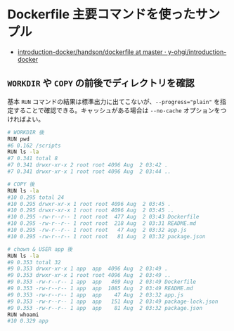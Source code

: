 # Dockerfile 主要コマンドを使ったサンプル

- [introduction-docker/handson/dockerfile at master · y-ohgi/introduction-docker](https://github.com/y-ohgi/introduction-docker/tree/master/handson/dockerfile)

## `WORKDIR` や `COPY` の前後でディレクトリを確認

基本 `RUN` コマンドの結果は標準出力に出てこないが、`--progress="plain"` を指定することで確認できる。キャッシュがある場合は `--no-cache` オプションをつければよい。

```sh
# WORKDIR 後
RUN pwd
#6 0.162 /scripts
RUN ls -la
#7 0.341 total 8
#7 0.341 drwxr-xr-x 2 root root 4096 Aug  2 03:42 .
#7 0.341 drwxr-xr-x 1 root root 4096 Aug  2 03:44 ..

# COPY 後
RUN ls -la
#10 0.295 total 24
#10 0.295 drwxr-xr-x 1 root root 4096 Aug  2 03:45 .
#10 0.295 drwxr-xr-x 1 root root 4096 Aug  2 03:45 ..
#10 0.295 -rw-r--r-- 1 root root  477 Aug  2 03:43 Dockerfile
#10 0.295 -rw-r--r-- 1 root root  218 Aug  2 03:31 README.md
#10 0.295 -rw-r--r-- 1 root root   47 Aug  2 03:32 app.js
#10 0.295 -rw-r--r-- 1 root root   81 Aug  2 03:32 package.json

# chown & USER app 後
RUN ls -la
#9 0.353 total 32
#9 0.353 drwxr-xr-x 1 app  app  4096 Aug  2 03:49 .
#9 0.353 drwxr-xr-x 1 root root 4096 Aug  2 03:49 ..
#9 0.353 -rw-r--r-- 1 app  app   469 Aug  2 03:49 Dockerfile
#9 0.353 -rw-r--r-- 1 app  app  1085 Aug  2 03:49 README.md
#9 0.353 -rw-r--r-- 1 app  app    47 Aug  2 03:32 app.js
#9 0.353 -rw-r--r-- 1 app  app   151 Aug  2 03:49 package-lock.json
#9 0.353 -rw-r--r-- 1 app  app    81 Aug  2 03:32 package.json
RUN whoami
#10 0.329 app
```
